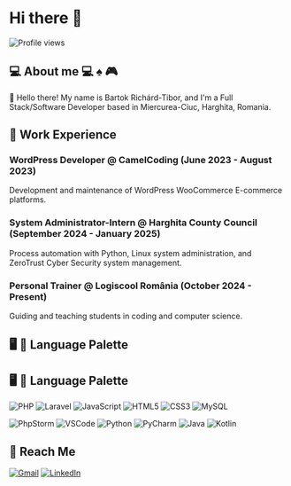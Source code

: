 # Hi there 👋

![Profile views](https://komarev.com/ghpvc/?username=BartokRichard&color=brightgreen&label=Profile+views)

## 💻 About me 💻 ♠️ 🎮 

👋 Hello there! My name is Bartok Richárd-Tibor, and I'm a Full Stack/Software Developer based in Miercurea-Ciuc, Harghita, Romania.

## 💼 Work Experience

### WordPress Developer @ CamelCoding (June 2023 - August 2023)
Development and maintenance of WordPress WooCommerce E-commerce platforms.

### System Administrator-Intern @ Harghita County Council (September 2024 - January 2025)
Process automation with Python, Linux system administration, and ZeroTrust Cyber Security system management.

### Personal Trainer @ Logiscool România (October 2024 - Present)
Guiding and teaching students in coding and computer science.

## 🖥️ 🎨 Language Palette

## 🖥️ 🎨 Language Palette

![PHP](https://img.shields.io/badge/-PHP-777BB4?style=flat&logo=php&logoColor=white)
![Laravel](https://img.shields.io/badge/-Laravel-FF2D20?style=flat&logo=laravel&logoColor=white)
![JavaScript](https://img.shields.io/badge/-JavaScript-F7DF1E?style=flat&logo=javascript&logoColor=black)
![HTML5](https://img.shields.io/badge/-HTML5-E34F26?style=flat&logo=html5&logoColor=white)
![CSS3](https://img.shields.io/badge/-CSS3-1572B6?style=flat&logo=css3&logoColor=white)
![MySQL](https://img.shields.io/badge/-MySQL-4479A1?style=flat&logo=mysql&logoColor=white)

![PhpStorm](https://img.shields.io/badge/-PhpStorm-000000?style=flat&logo=phpstorm&logoColor=white)
![VSCode](https://img.shields.io/badge/-VSCode-007ACC?style=flat&logo=visual-studio-code&logoColor=white)
![Python](https://img.shields.io/badge/-Python-3776AB?style=flat&logo=python&logoColor=white)
![PyCharm](https://img.shields.io/badge/-PyCharm-000000?style=flat&logo=pycharm&logoColor=white)
![Java](https://img.shields.io/badge/-Java-007396?style=flat&logo=java&logoColor=white)
![Kotlin](https://img.shields.io/badge/-Kotlin-0095D5?style=flat&logo=kotlin&logoColor=white)
##  💬 Reach Me

[![Gmail](https://img.shields.io/badge/-Gmail-EA4335?style=flat&logo=gmail&logoColor=white)](mailto:richardbartok2002@gmail.com)
[![LinkedIn](https://img.shields.io/badge/-LinkedIn-0A66C2?style=flat&logo=linkedin&logoColor=white)](https://[www.linkedin.com/in/your-profile/](https://www.linkedin.com/in/richárd-bartok-418720288/))
